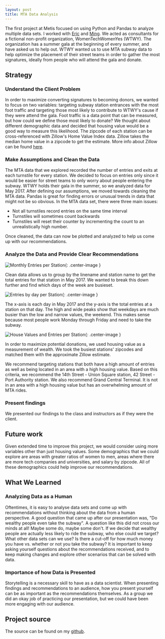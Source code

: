 ```yaml
--- 
layout: post 
title: MTA Data Analysis 
---  
```


The first project at Metis focused on using Python and Pandas to analyze multiple data sets. I worked with [Eric](https://github.com/ericchan24) and [Ming](https://github.com/tangming2008). We acted as consultants for a fictional non-profit organization, WomenTechWomenYes (WTWY). The organization has a summer gala at the beginning of every summer, and have asked us to help out. WTWY wanted us to use MTA subway data to help optimize the placement of their street teams in order to gather the most signatures, ideally from people who will attend the gala and donate. 

## Strategy

### Understand the Client Problem

In order to maximize converting signatures to becoming donors, we wanted to focus on two variables: targeting subway station entrances with the most foot traffic and targeting those most likely to contribute to WTWY's cause if they were attend the gala. Foot traffic is a data point that can be measured, but how could we define those most likely to donate? We thought about different demographic data and decided that housing value would be a good way to measure this likelihood. The zipcode of each station can be cross-referenced with Zillow's Home Value Index data. Zillow takes the median home value in a zipcode to get the estimate. More info about Zillow can be found [here](https://www.zillow.com/wikipages/What's-the-Zillow-Home-Value-Index/).  

### Make Assumptions and Clean the Data

The MTA data that we explored recorded the number of entries and exits at each turnstile for every station. We decided to focus on entries only since it would be easier for street teams to only worry about people entering the subway. WTWY holds their gala in the summer, so we analyzed data for May 2017. After defining our assumptions, we moved towards cleaning the MTA data. Pandas is great for finding errors or unusual trends in data that might not be so obvious. In the MTA data set, there were three main issues:
  * Not all turnstiles record entries on the same time interval 
  * Turnstiles will sometimes count backwards 
  * Turnstiles will reset their counter by incrementing the count to an unrealistically high number.

Once cleaned, the data can now be plotted and analyzed to help us come up with our recommendations.

### Analyze the Data and Provide Clear Recommendations

![Monthly Entries per Station](https://zachHeick.github.io/images/monthly-entries-per-station.png){: .center-image }

Clean data allows us to group by the linename and station name to get the total entries for that station in May 2017. We wanted to break this down further and find which days of the week are busieset.

![Entries by day per Station](https://zachHeick.github.io/images/entries-by-day-per-station.png){: .center-image }

The x-axis is each day in May 2017 and the y-axis is the total entries at a station on that day. The high and wide peaks show that weekdays are much busier than the low and narrow values, the weekend. This makes sense because most people work Monday through Friday and need to take the subway.

![House Values and Entries per Station](https://zachHeick.github.io/images/housing-value-and-entries-per-station.png){: .center-image }

In order to maximize potential donations, we used housing value as a measurement of wealth. We took the busiest stations' zipcodes and matched them with the approximate Zillow estimate.  

We recommend targeting stations that both have a high amount of entries as well as being located in an area with a high housing value. Based on this criteria, we recommend the 14th Street - Union Square station, 42 Street - Port Authority station. We also recommend Grand Central Terminal. It is not in an area with a high housing value but has an overwhelming amount of MTA rides.

### Present findings

We presented our findings to the class and instructors as if they were the client. 

## Future work 

Given extended time to improve this project, we would consider using more variables other than just housing values. Some demographics that we could explore are areas with greater ratios of women to men, areas where there are more tech companies and universities, and salary by zipcode. All of these demographics could help improve our recommendations.

## What We Learned

### Analyzing Data as a Human

Oftentimes, it is easy to analyse data sets and come up with recommendations without thinking about the data from a human perspective. A good question that came up after our presentation was, "Do wealthy people even take the subway". A question like this did not cross our minds at all! Maybe some do, maybe some don't. If we decide that wealthy people are actually less likely to ride the subway, who else could we target? What other data sets can we use? Is there a cut-off for how much money you have vs. whether or not you take the subway? It is important to keep asking yourself questions about the recommendations received, and to keep making changes and explore other scenarios that can be solved with data.   

### Importance of how Data is Presented

Storytelling is a necessary skill to have as a data scientist. When presenting findings and recommendations to an audience, how you present yourself can be as important as the recommendations themselves. As a group we did an okay job of practicing our presentation, but we could have been more engaging with our audience.  

## Project source
The source can be found on my [github](https://github.com/ZachHeick/Project_Benson).

